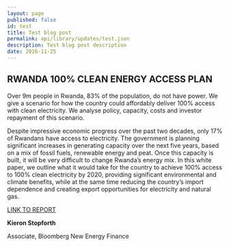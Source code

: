 ```yaml
---
layout: page
published: false 
id: test
title: Test blog post
permalink: api/library/updates/test.json
description: Test blog post description
date: 2016-11-25
---
```

## RWANDA 100% CLEAN ENERGY ACCESS PLAN

Over 9m people in Rwanda, 83% of the population, do not have power. We give a scenario for how the country could affordably deliver 100% access with clean electricity. We analyse policy, capacity, costs and investor repayment of this scenario.

Despite impressive economic progress over the past two decades, only 17% of Rwandans have access to electricity. The government is planning significant increases in generating capacity over the next five years, based on a mix of fossil fuels, renewable energy and peat. Once this capacity is built, it will be very difficult to change Rwanda’s energy mix. In this white paper, we outline what it would take for the country to achieve 100% access to 100% clean electricity by 2020, providing significant environmental and climate benefits, while at the same time reducing the country’s import dependence and creating export opportunities for electricity and natural gas.

[LINK TO REPORT](https://bnef.com/InsightDownload/8796/pdf/)

**Kieron Stopforth**

Associate, Bloomberg New Energy Finance
